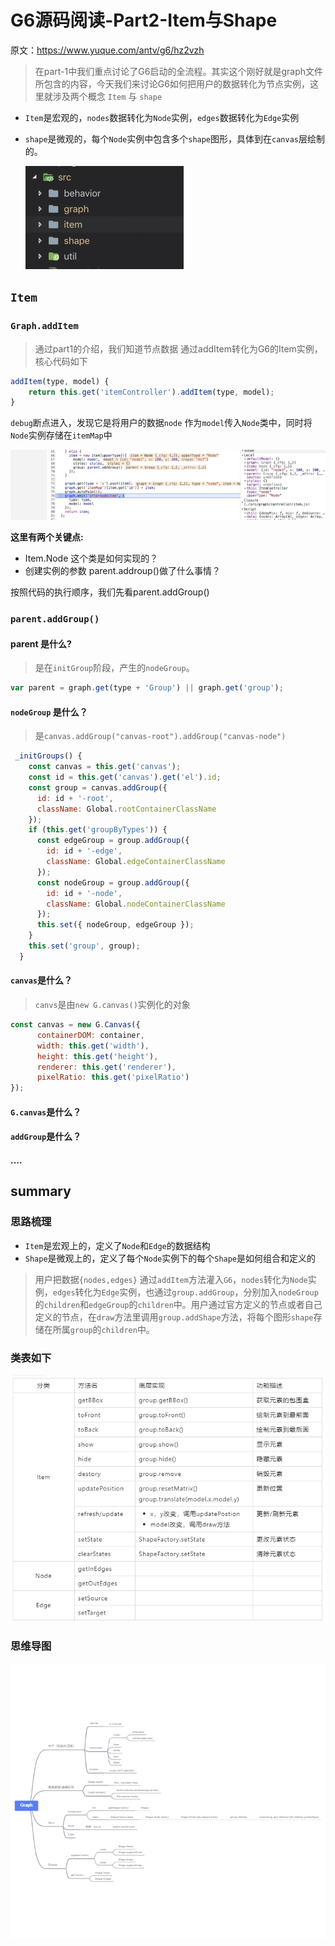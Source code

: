 # G6源码阅读-Part2-Item与Shape
原文：https://www.yuque.com/antv/g6/hz2vzh
> 在part-1中我们重点讨论了G6启动的全流程。其实这个刚好就是graph文件所包含的内容，今天我们来讨论G6如何把用户的数据转化为节点实例，这里就涉及两个概念 `Item` 与 `shape`
- `Item`是宏观的，`nodes`数据转化为`Node`实例，`edges`数据转化为`Edge`实例
- `shape`是微观的，每个`Node`实例中包含多个`shape`图形，具体到在`canvas`层绘制的。

    ![](../assets/5.png)

## `Item`

### `Graph.addItem`
> 通过part1的介绍，我们知道节点数据 通过addItem转化为G6的Item实例，核心代码如下
```js
addItem(type, model) {
    return this.get('itemController').addItem(type, model);
}
```
`debug`断点进入，发现它是将用户的数据`node` 作为`model`传入`Node`类中，同时将`Node`实例存储在`itemMap`中

![](../assets/6.png)

**这里有两个关键点:**
- Item.Node 这个类是如何实现的？
- 创建实例的参数 parent.addroup()做了什么事情？

按照代码的执行顺序，我们先看parent.addGroup()

### `parent.addGroup()`

#### parent 是什么?
> 是在`initGroup`阶段，产生的`nodeGroup`。
```js
var parent = graph.get(type + 'Group') || graph.get('group');
```
#### `nodeGroup` 是什么？
> 是`canvas.addGroup("canvas-root").addGroup("canvas-node")`

```js
 _initGroups() {
    const canvas = this.get('canvas');
    const id = this.get('canvas').get('el').id;
    const group = canvas.addGroup({
      id: id + '-root',
      className: Global.rootContainerClassName
    });
    if (this.get('groupByTypes')) {
      const edgeGroup = group.addGroup({
        id: id + '-edge',
        className: Global.edgeContainerClassName
      });
      const nodeGroup = group.addGroup({
        id: id + '-node',
        className: Global.nodeContainerClassName
      });
      this.set({ nodeGroup, edgeGroup });
    }
    this.set('group', group);
  }
```
#### `canvas`是什么？
> `canvs`是由`new G.canvas()`实例化的对象
```js
const canvas = new G.Canvas({
      containerDOM: container,
      width: this.get('width'),
      height: this.get('height'),
      renderer: this.get('renderer'),
      pixelRatio: this.get('pixelRatio')
});
```
#### `G.canvas`是什么？
#### `addGroup`是什么？
#### ....

## summary
### 思路梳理
- `Item`是宏观上的，定义了`Node`和`Edge`的数据结构
- `Shape`是微观上的，定义了每个`Node`实例下的每个`Shape`是如何组合和定义的

> 用户把数据` {nodes,edges} ` 通过`addItem`方法灌入`G6`，`nodes`转化为`Node`实例，`edges`转化为`Edge`实例，也通过`group.addGroup`，分别加入`nodeGroup`的`children`和`edgeGroup`的`children`中。用户通过官方定义的节点或者自己定义的节点，在`draw`方法里调用`group.addShape`方法，将每个图形`shape`存储在所属`group`的`children`中。

### 类表如下
![](../assets/7.png)

### 思维导图

![](../assets/8.png)

